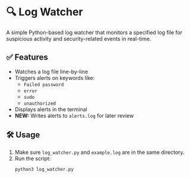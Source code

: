 # 🔍 Log Watcher

A simple Python-based log watcher that monitors a specified log file for suspicious activity and security-related events in real-time.

## ✅ Features

- Watches a log file line-by-line
- Triggers alerts on keywords like:
  - `Failed password`
  - `error`
  - `sudo`
  - `unauthorized`
- Displays alerts in the terminal
- **NEW:** Writes alerts to `alerts.log` for later review

## 🛠 Usage

1. Make sure `log_watcher.py` and `example.log` are in the same directory.
2. Run the script:
   ```bash
   python3 log_watcher.py

